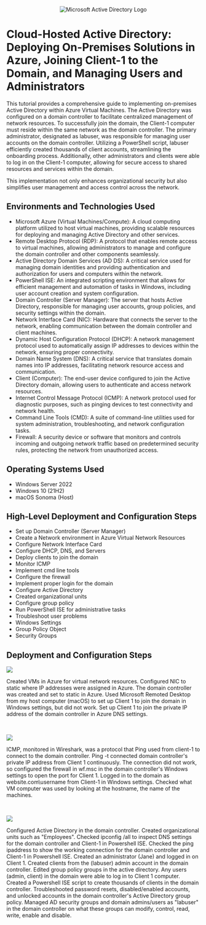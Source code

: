 <p align="center">
<img src="https://i.imgur.com/pU5A58S.png" alt="Microsoft Active Directory Logo"/>
</p>

<h1>Cloud-Hosted Active Directory: Deploying On-Premises Solutions in Azure, Joining Client-1 to the Domain, and Managing Users and Administrators </h1>
This tutorial provides a comprehensive guide to implementing on-premises Active Directory within Azure Virtual Machines. The Active Directory was configured on a domain controller to facilitate centralized management of network resources. To successfully join the domain, the Client-1 computer must reside within the same network as the domain controller. The primary administrator, designated as labuser, was responsible for managing user accounts on the domain controller. Utilizing a PowerShell script, labuser efficiently created thousands of client accounts, streamlining the onboarding process. Additionally, other administrators and clients were able to log in on the Client-1 computer, allowing for secure access to shared resources and services within the domain.

This implementation not only enhances organizational security but also simplifies user management and access control across the network. <br />


<h2>Environments and Technologies Used</h2>

- Microsoft Azure (Virtual Machines/Compute): A cloud computing platform utilized to host virtual machines, providing scalable resources for deploying and managing Active Directory and other services.
- Remote Desktop Protocol (RDP): A protocol that enables remote access to virtual machines, allowing administrators to manage and configure the domain controller and other components seamlessly.
- Active Directory Domain Services (AD DS): A critical service used for managing domain identities and providing authentication and authorization for users and computers within the network.
- PowerShell ISE: An integrated scripting environment that allows for efficient management and automation of tasks in Windows, including user account creation and system configuration.
- Domain Controller (Server Manager): The server that hosts Active Directory, responsible for managing user accounts, group policies, and security settings within the domain.
- Network Interface Card (NIC): Hardware that connects the server to the network, enabling communication between the domain controller and client machines.
- Dynamic Host Configuration Protocol (DHCP): A network management protocol used to automatically assign IP addresses to devices within the network, ensuring proper connectivity.
- Domain Name System (DNS): A critical service that translates domain names into IP addresses, facilitating network resource access and communication.
- Client (Computer): The end-user device configured to join the Active Directory domain, allowing users to authenticate and access network resources.
- Internet Control Message Protocol (ICMP): A network protocol used for diagnostic purposes, such as pinging devices to test connectivity and network health.
- Command Line Tools (CMD): A suite of command-line utilities used for system administration, troubleshooting, and network configuration tasks.
- Firewall: A security device or software that monitors and controls incoming and outgoing network traffic based on predetermined security rules, protecting the network from unauthorized access.

<h2>Operating Systems Used </h2>

- Windows Server 2022
- Windows 10 (21H2)
- macOS Sonoma (Host)

<h2>High-Level Deployment and Configuration Steps</h2>

- Set up Domain Controller (Server Manager)
- Create a Network environment in Azure Virtual Network Resources 
- Configure Network Interface Card
- Configure DHCP, DNS, and Servers
- Deploy clients to join the domain
- Monitor ICMP
- Implement cmd line tools
- Configure the firewall
- Implement proper login for the domain
- Configure Active Directory
- Created organizational units
- Configure group policy
- Run PowerShell ISE for administrative tasks
- Troubleshoot user problems
- Windows Settings
- Group Policy Object
- Security Groups

<h2>Deployment and Configuration Steps</h2>

<p>
<img src="https://github.com/user-attachments/assets/92f14c35-61f5-41df-a04a-cad3b2e85b0f"/>
</p>
<p>
Created VMs in Azure for virtual network resources. Configured NIC to static where IP addresses were assigned in Azure. The domain controller was created and set to static in Azure. Used Microsoft Remoted Desktop from my host computer (macOS) to set up Client 1 to join the domain in Windows settings, but did not work. Set up Client 1 to join the private IP address of the domain controller in Azure DNS settings. 
</p>
<br />

<p>
<img src="https://github.com/user-attachments/assets/0d43f16b-d577-440b-8ec1-1490e8af7eb5"/>
</p>
<p>
ICMP, monitored in Wireshark, was a protocol that Ping used from client-1 to connect to the domain controller. Ping -t connected domain controller's private IP address from Client 1 continuously. The connection did not work, so configured the firewall in wf.msc in the domain controller's Windows settings to open the port for Client 1. Logged in to the domain as website.com\username from Client-1 in Windows settings. Checked what VM computer was used by looking at the hostname, the name of the machines. 
</p>
<br />

<p>
<img src="https://github.com/user-attachments/assets/3a82db2e-7232-4776-933f-45ab38246ecb"/>
</p>
<p>
Configured Active Directory in the domain controller. Created organizational units such as "Employees". Checked ipconfig /all to inspect DNS settings for the domain controller and Client-1 in Powershell ISE. Checked the ping ipaddress to show the working connection for the domain controller and Client-1 in Powershell ISE. Created an administrator (Jane) and logged in on Client 1. Created clients from the (labuser) admin account in the domain controller. Edited group policy groups in the active directory. Any users (admin, client) in the domain were able to log in to Client 1 computer. Created a Powershell ISE script to create thousands of clients in the domain controller. Troubleshooted password resets, disabled/enabled accounts, and unlocked accounts in the domain controller's Active Directory group policy. Managed AD security groups and domain admins/users as "labuser" in the domain controller on what these groups can modify, control, read, write, enable and disable. 
</p>
<br />
